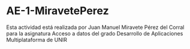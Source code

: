 # AE-1-MiravetePerez

Esta actividad está realizada por Juan Manuel Miravete Pérez del Corral 
para la asignatura Acceso a datos del grado Desarrollo de Aplicaciones Multiplataforma de UNIR


